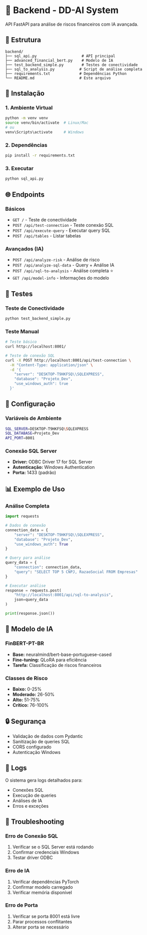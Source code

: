 # 🔧 Backend - DD-AI System

API FastAPI para análise de riscos financeiros com IA avançada.

## 📁 Estrutura

```
backend/
├── sql_api.py                    # API principal
├── advanced_financial_bert.py    # Modelo de IA
├── test_backend_simple.py        # Testes de conectividade
├── sql_to_analysis.py           # Script de análise completa
├── requirements.txt             # Dependências Python
└── README.md                    # Este arquivo
```

## 🚀 Instalação

### 1. Ambiente Virtual
```bash
python -m venv venv
source venv/bin/activate  # Linux/Mac
# ou
venv\Scripts\activate     # Windows
```

### 2. Dependências
```bash
pip install -r requirements.txt
```

### 3. Executar
```bash
python sql_api.py
```

## 🌐 Endpoints

### Básicos
- `GET /` - Teste de conectividade
- `POST /api/test-connection` - Teste conexão SQL
- `POST /api/execute-query` - Executar query SQL
- `POST /api/tables` - Listar tabelas

### Avançados (IA)
- `POST /api/analyze-risk` - Análise de risco
- `POST /api/analyze-sql-data` - Query + Análise IA
- `POST /api/sql-to-analysis` - Análise completa ⭐
- `GET /api/model-info` - Informações do modelo

## 🧪 Testes

### Teste de Conectividade
```bash
python test_backend_simple.py
```

### Teste Manual
```bash
# Teste básico
curl http://localhost:8001/

# Teste de conexão SQL
curl -X POST http://localhost:8001/api/test-connection \
  -H "Content-Type: application/json" \
  -d '{
    "server": "DESKTOP-T9HKFSQ\\SQLEXPRESS",
    "database": "Projeto_Dev",
    "use_windows_auth": true
  }'
```

## 🔧 Configuração

### Variáveis de Ambiente
```bash
SQL_SERVER=DESKTOP-T9HKFSQ\SQLEXPRESS
SQL_DATABASE=Projeto_Dev
API_PORT=8001
```

### Conexão SQL Server
- **Driver:** ODBC Driver 17 for SQL Server
- **Autenticação:** Windows Authentication
- **Porta:** 1433 (padrão)

## 📊 Exemplo de Uso

### Análise Completa
```python
import requests

# Dados de conexão
connection_data = {
    "server": "DESKTOP-T9HKFSQ\\SQLEXPRESS",
    "database": "Projeto_Dev",
    "use_windows_auth": True
}

# Query para análise
query_data = {
    "connection": connection_data,
    "query": "SELECT TOP 5 CNPJ, RazaoSocial FROM Empresas"
}

# Executar análise
response = requests.post(
    "http://localhost:8001/api/sql-to-analysis",
    json=query_data
)

print(response.json())
```

## 🧠 Modelo de IA

### FinBERT-PT-BR
- **Base:** neuralmind/bert-base-portuguese-cased
- **Fine-tuning:** QLoRA para eficiência
- **Tarefa:** Classificação de riscos financeiros

### Classes de Risco
- **Baixo:** 0-25%
- **Moderado:** 26-50%
- **Alto:** 51-75%
- **Crítico:** 76-100%

## 🔒 Segurança

- Validação de dados com Pydantic
- Sanitização de queries SQL
- CORS configurado
- Autenticação Windows

## 📝 Logs

O sistema gera logs detalhados para:
- Conexões SQL
- Execução de queries
- Análises de IA
- Erros e exceções

## 🐛 Troubleshooting

### Erro de Conexão SQL
1. Verificar se o SQL Server está rodando
2. Confirmar credenciais Windows
3. Testar driver ODBC

### Erro de IA
1. Verificar dependências PyTorch
2. Confirmar modelo carregado
3. Verificar memória disponível

### Erro de Porta
1. Verificar se porta 8001 está livre
2. Parar processos conflitantes
3. Alterar porta se necessário
